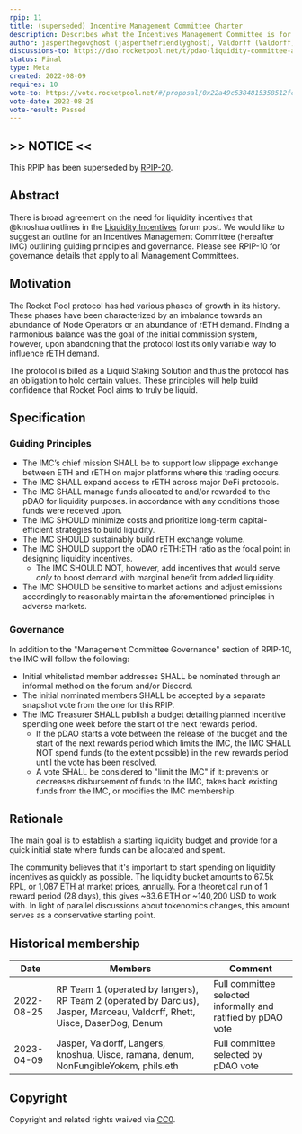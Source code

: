 ```yaml
---
rpip: 11
title: (superseded) Incentive Management Committee Charter
description: Describes what the Incentives Management Committee is for and how it will execute
author: jasperthegovghost (jasperthefriendlyghost), Valdorff (Valdorff)
discussions-to: https://dao.rocketpool.net/t/pdao-liquidity-committee-and-budget-proposal/895
status: Final
type: Meta
created: 2022-08-09
requires: 10
vote-to: https://vote.rocketpool.net/#/proposal/0x22a49c5384815358512fc8092da06f8f7e129fec6613a38f916ee8b17703014c
vote-date: 2022-08-25
vote-result: Passed
---
```


## \>\> NOTICE <<
This RPIP has been superseded by [RPIP-20](RPIP-20.md).

## Abstract
There is broad agreement on the need for liquidity incentives that @knoshua outlines in the
[Liquidity Incentives](https://dao.rocketpool.net/t/liquidity-incentives) forum post. We would like
to suggest an outline for an Incentives Management Committee (hereafter IMC) outlining guiding
principles and governance. Please see RPIP-10 for governance details that apply to all Management
Committees.

## Motivation
The Rocket Pool protocol has had various phases of growth in its history. These phases have been
characterized by an imbalance towards an abundance of Node Operators or an abundance of rETH demand.
Finding a harmonious balance was the goal of the initial commission system, however, upon abandoning
that the protocol lost its only variable way to influence rETH demand.

The protocol is billed as a Liquid Staking Solution and thus the protocol has an obligation to hold
certain values. These principles will help build confidence that Rocket Pool aims to truly be liquid.

## Specification

### Guiding Principles
- The IMC’s chief mission SHALL be to support low slippage exchange between ETH and rETH on
  major platforms where this trading occurs.
- The IMC SHALL expand access to rETH across major DeFi protocols.
- The IMC SHALL manage funds allocated to and/or rewarded to the pDAO for liquidity purposes.
  in accordance with any conditions those funds were received upon.
- The IMC SHOULD minimize costs and prioritize long-term capital-efficient strategies to build
  liquidity.
- The IMC SHOULD sustainably build rETH exchange volume.
- The IMC SHOULD support the oDAO rETH:ETH ratio as the focal point in designing liquidity
  incentives.
  - The IMC SHOULD NOT, however, add incentives that would serve _only_ to boost demand with
    marginal benefit from added liquidity.
- The IMC SHOULD be sensitive to market actions and adjust emissions accordingly to reasonably 
  maintain the aforementioned principles in adverse markets.

### Governance
In addition to the "Management Committee Governance" section of RPIP-10, the IMC will follow the
following:
- Initial whitelisted member addresses SHALL be nominated through an informal method on the forum
  and/or Discord.
- The initial nominated members SHALL be accepted by a separate snapshot vote from the one for this
  RPIP.
- The IMC Treasurer SHALL publish a budget detailing planned incentive spending one week before the 
  start of the next rewards period.
  - If the pDAO starts a vote between the release of the budget and the start of the next rewards 
  period which limits the IMC, the IMC SHALL NOT spend funds (to the extent possible) in the new
  rewards period until the vote has been resolved.
  - A vote SHALL be considered to "limit the IMC" if it: prevents or decreases disbursement of funds
  to the IMC, takes back existing funds from the IMC, or modifies the IMC membership.

## Rationale
The main goal is to establish a starting liquidity budget and provide for a quick initial state
where funds can be allocated and spent.

The community believes that it's important to start spending on liquidity incentives as quickly as
possible. The liquidity bucket amounts to 67.5k RPL, or 1,087 ETH at market prices, annually. For a
theoretical run of 1 reward period (28 days), this gives  ~83.6 ETH or ~140,200 USD to work with. In
light of parallel discussions about tokenomics changes, this amount serves as a conservative
starting point.

## Historical membership
| Date       | Members                                                                                                                      | Comment                                                      |
|------------|------------------------------------------------------------------------------------------------------------------------------|--------------------------------------------------------------|
| 2022-08-25 | RP Team 1 (operated by langers), RP Team 2 (operated by Darcius), Jasper, Marceau, Valdorff, Rhett, Uisce, DaserDog, Denum   | Full committee selected informally and ratified by pDAO vote |
| 2023-04-09 | Jasper, Valdorff, Langers, knoshua, Uisce, ramana, denum, NonFungibleYokem, phils.eth                                        | Full committee selected by pDAO vote                         |

## Copyright
Copyright and related rights waived via [CC0](https://creativecommons.org/publicdomain/zero/1.0/).
